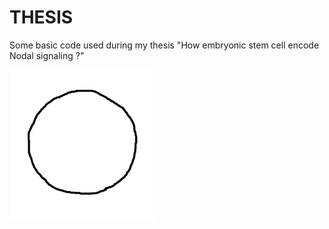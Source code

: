 # THESIS

Some basic code used during my thesis "How embryonic stem cell encode Nodal signaling ?"

![1](/1.gif)
